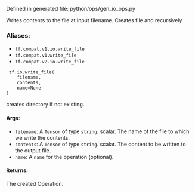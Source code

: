 
Defined in generated file: python/ops/gen_io_ops.py

Writes contents to the file at input filename. Creates file and recursively
### Aliases:
- `tf.compat.v1.io.write_file`
- `tf.compat.v1.write_file`
- `tf.compat.v2.io.write_file`

```
 tf.io.write_file(
    filename,
    contents,
    name=None
)
```

creates directory if not existing.
#### Args:
- `filename`: A `Tensor` of type `string`. scalar. The name of the file to which we write the contents.
- `contents`: A `Tensor` of type `string`. scalar. The content to be written to the output file.
- `name`: A `name` for the operation (optional).
#### Returns:

The created Operation.
